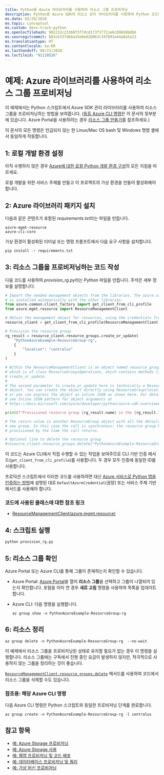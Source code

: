 ```yaml
---
title: Python용 Azure 라이브러리를 사용하여 리소스 그룹 프로비저닝
description: Python용 Azure SDK의 리소스 관리 라이브러리를 사용하여 Python 코드에서 리소스 그룹을 만듭니다.
ms.date: 05/29/2020
ms.topic: conceptual
ms.custom: devx-track-python
ms.openlocfilehash: 992232c23368f3f7dcd173f1f711e6c69650bdb6
ms.sourcegitcommit: b03cb337db8a35e6e62b063c347891e44a8a5a13
ms.translationtype: HT
ms.contentlocale: ko-KR
ms.lasthandoff: 09/23/2020
ms.locfileid: "91110526"
---
```

# <a name="example-use-the-azure-libraries-to-provision-a-resource-group"></a>예제: Azure 라이브러리를 사용하여 리소스 그룹 프로비저닝

이 예제에서는 Python 스크립트에서 Azure SDK 관리 라이브러리를 사용하여 리소스 그룹을 프로비저닝하는 방법을 보여줍니다. ([동등 Azure CLI 명령](#for-reference-equivalent-azure-cli-commands)은 이 문서의 뒷부분에 있습니다. Azure Portal을 사용하려는 경우 [리소스 그룹 만들기](/azure/azure-resource-manager/management/manage-resource-groups-portal)를 참조하세요.)

이 문서의 모든 명령은 언급되지 않는 한 Linux/Mac OS bash 및 Windows 명령 셸에서 동일하게 작동합니다.

## <a name="1-set-up-your-local-development-environment"></a>1: 로컬 개발 환경 설정

아직 수행하지 않은 경우 [Azure에 대한 로컬 Python 개발 환경 구성](configure-local-development-environment.md)의 모든 지침을 따르세요.

로컬 개발을 위한 서비스 주체를 만들고 이 프로젝트의 가상 환경을 만들어 활성화해야 합니다.

## <a name="2-install-the-azure-library-packages"></a>2: Azure 라이브러리 패키지 설치

다음과 같은 콘텐츠가 포함된 *requirements.txt*라는 파일을 만듭니다.

```text
azure-mgmt-resource
azure-cli-core
```

가상 환경이 활성화된 터미널 또는 명령 프롬프트에서 다음 요구 사항을 설치합니다.

```cmd
pip install -r requirements.txt
```

## <a name="3-write-code-to-provision-a-resource-group"></a>3: 리소스 그룹을 프로비저닝하는 코드 작성

다음 코드를 사용하여 *provision_rg.py*라는 Python 파일을 만듭니다. 주석은 세부 정보를 설명합니다.

```python
# Import the needed management objects from the libraries. The azure.common library
# is installed automatically with the other libraries.
from azure.common.client_factory import get_client_from_cli_profile
from azure.mgmt.resource import ResourceManagementClient

# Obtain the management object for resources, using the credentials from the CLI login.
resource_client = get_client_from_cli_profile(ResourceManagementClient)

# Provision the resource group.
rg_result = resource_client.resource_groups.create_or_update(
    "PythonAzureExample-ResourceGroup-rg",
    {
        "location": "centralus"
    }
)

# Within the ResourceManagementClient is an object named resource_groups,
# which is of class ResourceGroupsOperations, which contains methods like
# create_or_update.
#
# The second parameter to create_or_update here is technically a ResourceGroup
# object. You can create the object directly using ResourceGroup(location=LOCATION)
# or you can express the object as inline JSON as shown here. For details,
# see Inline JSON pattern for object arguments at
# https://docs.microsoft.com/azure/developer/python/azure-sdk-overview#inline-json-pattern-for-object-arguments.

print(f"Provisioned resource group {rg_result.name} in the {rg_result.location} region")

# The return value is another ResourceGroup object with all the details of the
# new group. In this case the call is synchronous: the resource group has been
# provisioned by the time the call returns.

# Optional line to delete the resource group
#resource_client.resource_groups.delete("PythonAzureExample-ResourceGroup-rg")
```

이 코드는 Azure CLI에서 직접 수행할 수 있는 작업을 보여주므로 CLI 기반 인증 메서드(`get_client_from_cli_profile`)를 사용합니다. 두 경우 모두 인증에 동일한 ID를 사용합니다.

프로덕션 스크립트에서 이러한 코드를 사용하려면 대신 [Azure 서비스로 Python 앱을 인증하는 방법](azure-sdk-authenticate.md)에 설명된 대로 `DefaultAzureCredential`(권장) 또는 서비스 주체 기반 메서드를 사용해야 합니다.

### <a name="reference-links-for-classes-used-in-the-code"></a>코드에 사용된 클래스에 대한 참조 링크

- [ResourceManagementClient(azure.mgmt.resource)](/python/api/azure-mgmt-resource/azure.mgmt.resource.resourcemanagementclient?view=azure-python)

## <a name="4-run-the-script"></a>4: 스크립트 실행

```cmd
python provision_rg.py
```

## <a name="5-verify-the-resource-group"></a>5: 리소스 그룹 확인

Azure Portal 또는 Azure CLI를 통해 그룹이 존재하는지 확인할 수 있습니다.

- Azure Portal: [Azure Portal](https://portal.azure.com)을 열어 **리소스 그룹**을 선택하고 그룹이 나열되어 있는지 확인합니다. 포털을 이미 연 경우 **새로 고침** 명령을 사용하여 목록을 업데이트합니다.

- Azure CLI: 다음 명령을 실행합니다.

    ```azurecli
    az group show -n PythonAzureExample-ResourceGroup-rg
    ```

## <a name="6-clean-up-resources"></a>6: 리소스 정리

```azurecli
az group delete -n PythonAzureExample-ResourceGroup-rg  --no-wait
```

이 예제에서 리소스 그룹을 프로비저닝된 상태로 유지할 필요가 없는 경우 이 명령을 실행합니다. 리소스 그룹에는 구독에서 진행 중인 요금이 발생하지 않지만, 적극적으로 사용하지 않는 그룹을 정리하는 것이 좋습니다.

[`ResourceManagementClient.resource_groups.delete`](/python/api/azure-mgmt-resource/azure.mgmt.resource.resources.v2019_10_01.operations.resourcegroupsoperations?view=azure-python#delete-resource-group-name--custom-headers-none--raw-false--polling-true----operation-config-) 메서드를 사용하여 코드에서 리소스 그룹을 삭제할 수도 있습니다.

### <a name="for-reference-equivalent-azure-cli-commands"></a>참조용: 해당 Azure CLI 명령

다음 Azure CLI 명령은 Python 스크립트와 동일한 프로비저닝 단계를 완료합니다.

```azurecli
az group create -n PythonAzureExample-ResourceGroup-rg -l centralus
```

## <a name="see-also"></a>참고 항목

- [예: Azure Storage 프로비저닝](azure-sdk-example-storage.md)
- [예: Azure Storage 사용](azure-sdk-example-storage-use.md)
- [예: 웹앱 프로비저닝 및 코드 배포](azure-sdk-example-web-app.md)
- [예: 데이터베이스 프로비저닝 및 쿼리](azure-sdk-example-database.md)
- [예: 가상 머신 프로비저닝](azure-sdk-example-virtual-machines.md)
